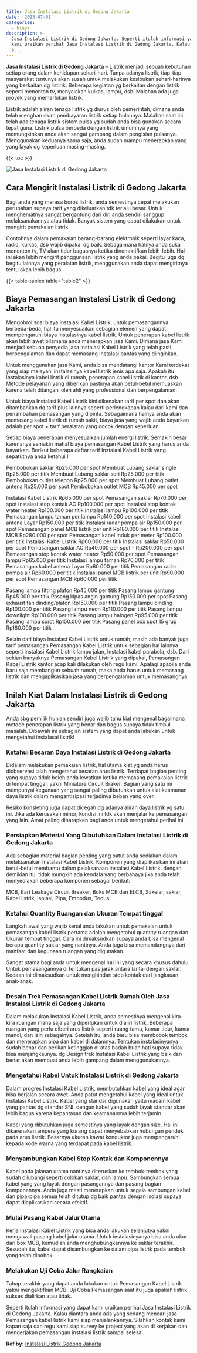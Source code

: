 ```yaml
---
title: Jasa Instalasi Listrik di Gedong Jakarta
date: '2025-07-01'
categories:
  - biaya
description: >-
  Jasa Instalasi Listrik di Gedong Jakarta. Seperti itulah informasi yang dapat
  kami uraikan perihal Jasa Instalasi Listrik di Gedong Jakarta. Kalau diantara
  a...
---
```


**Jasa Instalasi Listrik di Gedong Jakarta** – Listrik menjadi sebuah kebutuhan setiap orang dalam kehidupan sehari-hari. Tanpa adanya listrik, tiap-tiap masyarakat tentunya akan susah untuk melakukan kesibukan sehari-harinya yang berkaitan dg listirik. Beberapa kegiatan yg berkaitan dengan listrik seperti menonton tv, menyalakan kulkas, lampu, dsb. Malahan ada juga proyek yang memerlukan listrik.

Listrik adalah aliran tenaga listrik yg diurus oleh pemerintah, dimana anda telah mengharuskan pembayaran listrik setiap bulannya. Malahan saat ini telah ada tenaga listrik sistem pulsa yg sudah anda bisa gunakan secara tepat guna. Listrik pulsa berbeda dengan listrik umumnya yang memungkinkan anda akan sangat gampang dalam pengisian pulsanya. Menggunakan keduanya sama saja, anda sudah mampu menerapkan yang yang layak dg keperluan masing-masing.

{{< toc >}}

![Jasa Instalasi Listrik di Gedong Jakarta](/images/instalasi-listrik-murah04.png)

## Cara Mengirit Instalasi Listrik di Gedong Jakarta

Bagi anda yang merasa boros listrik, anda semestinya cepat melakukan perubahan supaya tarif yang dikeluarkan tdk terlalu besar. Untuk menghematnya sangat bergantung dari diri anda sendiri sanggup melaksanakannya atau tidak. Banyak sistem yang dapat dilakukan untuk mengirit pemakaian listrik.

Contohnya dalam pemakaian barang-barang elektronik seperti layar kaca, radio, kulkas, dsb wajib dipakai dg baik. Sebagaimana halnya anda suka menonton tv, TV akan tidur bagusnya ketika dinonaktifkan lebih-lebih. Hal ini akan lebih mengirit penggunaan listrik yang anda pakai. Begitu juga dg begitu lainnya yang peralatan listrik, menggunakan anda dapat mengiritnya tentu akan lebih bagus.

{{< table-tables table="table2" >}}

## Biaya Pemasangan Instalasi Listrik di Gedong Jakarta

Mengobrol soal biaya Instalasi Kabel Listrik, untuk pemasangannya berbeda-beda, hal itu menyesuaikan sebagian elemen yang dapat mempengaruhi biaya instalasinya kabel listrik. Untuk penerapan kabel listrik akan lebih awet bilamana anda menerapkan jasa Kami. Dimana jasa Kami menjadi sebuah penyedia jasa Instalasi Kabel Listrik yang telah pasti berpengalaman dan dapat memasang Instalasi pantas yang diinginkan.

Untuk menggunakan jasa Kami, anda bisa mendatangi kantor Kami terdekat yang siap melayani instalasinya kabel listrik jenis apa saja. Apakah itu instalasinya kabel listrik di rumah, penerapan kabel listrik di kantor, dsb. Metode pelayanan yang diberikan pastinya akan betul-betul memuaskan karena telah ditangani oleh ahli yang professional dan berpengalaman.

Untuk biaya Instalasi Kabel Listrik kini dikenakan tarif per spot dan akan ditambahkan dg tarif plus lainnya seperti perlengkapan kalau dari kami dan penambahan pemasangan yang dipinta. Sebagaimana halnya anda akan memasang kabel listrik di rumah sakit, biaya jasa yang wajib anda bayarkan adalah per spot + tarif peralatan yang cocok dengan keperluan.

Setiap biaya penerapan menyesuaikan jumlah energi listrik. Semakin besar karenanya semakin mahal biaya pemasangan Kabel Listrik yang harus anda bayarkan. Berikut beberapa daftar tarif Instalasi Kabel Listrik yang sepatutnya anda ketahui !

Pembobokan saklar Rp25.000 per spot Membuat Lubang saklar single Rp25.000 per titik Membuat Lubang saklar seri Rp25.000 per titik Pembobokan outlet telepon Rp25.000 per spot Membuat Lubang outlet antena Rp25.000 per spot Pembobokan outlet MCB Rp45.000 per spot

Instalasi Kabel Listrik Rp65.000 per spot Pemasangan saklar Rp70.000 per spot Instalasi stop kontak AC Rp100.000 per spot Instalasi stop kontak water heater Rp100.000 per titik Instalasi lampu Rp100.000 per titik Pemasangan lampu taman per lampu Rp140.000 per spot Instalasi kabel antena Layar Rp150.000 per titik Instalasi radar pompa air Rp150.000 per spot Pemasangan panel MCB listrik per unit Rp180.000 per titik Instalasi MCB Rp280.000 per spot Pemasangan kabel induk per meter Rp100.000 per titik Instalasi Kabel Listrik Rp60.000 per titik Instalasi saklar Rp50.000 per spot Pemasangan saklar AC Rp40.000 per spot – Rp200.000 per spot Pemasangan stop kontak water heater Rp50.000 per spot Pemasangan lampu Rp65.000 per titik Instalasi lampu taman Rp70.000 per titik Pemasangan kabel antena Layar Rp60.000 per titik Pemasangan radar pompa air Rp60.000 per titik Instalasi panel MCB listrik per unit Rp90.000 per spot Pemasangan MCB Rp60.000 per titik

Pasang lampu fitting plafon Rp45.000 per titik Pasang lampu gantung Rp45.000 per titik Pasang kipas angin gantung Rp150.000 per spot Pasang exhaust fan dinding/plafon Rp150.000 per titik Pasang lampu dinding Rp100.000 per titik Pasang lampu neon Rp110.000 per titik Pasang lampu downlight Rp100.000 per titik Pasang lampu halogen Rp95.000 per titik Pasang lampu sorot Rp150.000 per titik Pasang panel box spot 15 grup Rp180.000 per titik

Selain dari biaya Instalasi Kabel Listrik untuk rumah, masih ada banyak juga tarif pemasangan Pemasangan Kabel Listrik untuk sebagian hal lainnya seperti Instalasi Kabel Listrik lampu jalan, Instalasi kabel parabola, dsb. Dari sekian banyaknya Pemasangan Kabel Listrik yang dipakai, Pemasangan Kabel Listrik kantor acap kali dilakukan oleh regu kami. Apalagi apabila anda baru saja membangun sebuah rumah, maka anda harus untuk memasang listrik dan mengaplikasikan jasa yang berpengalaman untuk memasangnya.

## Inilah Kiat Dalam Instalasi Listrik di Gedong Jakarta


Anda sbg pemilik hunian sendiri juga wajib tahu kiat mengenal bagaimana metode penerapan listrik yang benar dan bagus supaya tidak timbul masalah. Dibawah ini sebagian sistem yang dapat anda lakukan untuk mengetahui instalasai listrik!

### Ketahui Besaran Daya Instalasi Listrik di Gedong Jakarta

Didalam melakukan pemakaian listrik, hal utama kiat yg anda harus diobservasi ialah mengetahui besaran arus listrik. Terdapat bagian penting yang supaya tidak boleh anda lewatkan ketika memasang pemakaian listrik di tempat tinggal, yakni Miniature Circuit Braker. Bagian yang satu ini mempunyai kegunaan yang sangat paling dibutuhkan untuk alat keamanan daya listrik dalam mengantisipasi terjadinya beban yang over.

Resiko konsleting juga dapat dicegah dg adanya aliran daya listrik yg satu ini. Jika ada kerusakan minor, kondisi ini tdk akan menjalar ke pemasangan yang lain. Amat paling diharapkan bagi anda untuk mengetahui perihal ini.

### Persiapkan Material Yang Dibutuhkan Dalam Instalasi Listrik di Gedong Jakarta

Ada sebagian material bagian penting yang patut anda sediakan dalam melaksanakan Instalasi Kabel Listrik. Komponen yang diaplikasikan ini akan betul-betul membantu dalam pelaksanaan Instalasi Kabel Listrik. dengan demikian itu, tidak mungkin ada kendala yang berbahaya jika anda telah menyediakan beberapa komponen sebagai berikut:

MCB, Eart Leakage Circuit Breaker, Boks MCB dan ELCB, Sakelar, saklar, Kabel listrik, Isolasi, Pipa, Embodus, Tedus.

### Ketahui Quantity Ruangan dan Ukuran Tempat tinggal

Langkah awal yang wajib kenal anda lakukan untuk pemakaian untuk pemasangan kabel listrik pertama adalah mengetahui quantity ruangan dan Ukuran tempat tinggal. Cara ini dimaksudkan supaya anda bisa mengenal berapa quantity saklar yang nantinya. Anda juga bisa memandangnya dari manfaat dan kegunaan ruangan yang digunakan.

Sangat utama bagi anda untuk mengenal hal ini yang secara khusus dahulu. Untuk pemasangannya diTentukan pas jarak antara lantai dengan saklar. Kedaan ini dimaksudkan untuk menghindari stop kontak dari jangkauan anak-anak.

### Desain Trek Pemasangan Kabel Listrik Rumah Oleh Jasa Instalasi Listrik di Gedong Jakarta

Dalam melakukan Instalasi Kabel Listrik, anda semestinya mengenal kira-kira ruangan mana saja yang diperlukan untuk dialiri listrik. Beberapa ruangan yang perlu diberi arus listrik seperti ruang tamu, kamar tidur, kamar mandi, dan lain sebagainya. Setelah itu, anda baru bisa membobok tembok dan menerapkan pipa dan kabel di dalamnya. Tentukan instalasinyanya sudah benar dan berikan ketinggian di atas badan buah hati supaya tidak bisa menjangkaunya. dg Design trek Instalasi Kabel Listrik yang baik dan benar akan membuat anda lebih gampang dalam menggunakannya.

### Mengetahui Kabel Untuk Instalasi Listrik di Gedong Jakarta

Dalam progres Instalasi Kabel Listrik, membutuhkan kabel yang ideal agar bisa berjalan secara awet. Anda patut mengetahui kabel yang ideal untuk Instalasi Kabel Listrik. Kabel yang standar digunakan yaitu macam kabel yang pantas dg standar SNI. dengan kabel yang sudah layak standar akan lebih bagus karena kepantasan dan keamanannya lebih terjamin.

Kabel yang dibutuhkan juga semestinya yang layak dengan size. Hal ini dikarenakan ampere yang kurang dapat menyebabkan hubungan pendek pada arus listrik. Besarnya ukuran kawat konduktor juga mempengaruhi kepada kode warna yang terdapat pada kabel listrik.

### Menyambungkan Kabel Stop Kontak dan Komponennya

Kabel pada jalanan utama nantinya diteruskan ke tembok-tembok yang sudah dilubangi seperti colokan saklar, dan lampu. Sambungkan semua kabel yang yang layak dengan pasangannya dan pasang bagian-komponennya. Anda juga mesti menetapkan untuk segala sambungan kabel dan pipa-pipa semua telah ditutup dg baik pantas dengan isolasi supaya dapat diaplikasikan secara efektif.

### Mulai Pasang Kabel Jalur Utama

Kerja Instalasi Kabel Listrik yang bisa anda lakukan selanjutya yakni mengawali pasang kabel jalur utama. Untuk instalasinyanya bisa anda ukur dari box MCB, kemudian anda menghubungkannya ke saklar terakhir. Sesudah itu, kabel dapat disambungkan ke dalam pipa listrik pada tembok yang telah dibobok.

### Melakukan Uji Coba Jalur Rangkaian

Tahap terakhir yang dapat anda lakukan untuk Pemasangan Kabel Listrik yakni mengaktifkan MCB. Uji Coba Pemasangan saat itu juga apakah listrik sukses dialirkan atau tidak.

Seperti itulah informasi yang dapat kami uraikan perihal Jasa Instalasi Listrik di Gedong Jakarta. Kalau diantara anda ada yang sedang mencari jasa Pemasangan kabel listrik kami siap menjalankannya. Silahkan kontak kami kapan saja dan regu kami siap survey ke project yang akan di kerjakan dan mengerjakan pemasangan instalasi listrik sampai selesai.

**Ref by:** [Instalasi Listrik Gedong Jakarta](https://id.wikipedia.org/wiki/Instalasi)
